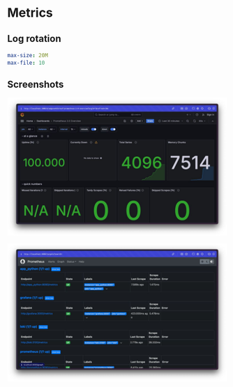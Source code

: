 # Metrics

## Log rotation

```yaml
max-size: 20M
max-file: 10
```

## Screenshots

![Image 1](./screenshots/grafana.jpg)

![Image 2](./screenshots/prometheus.jpg)
